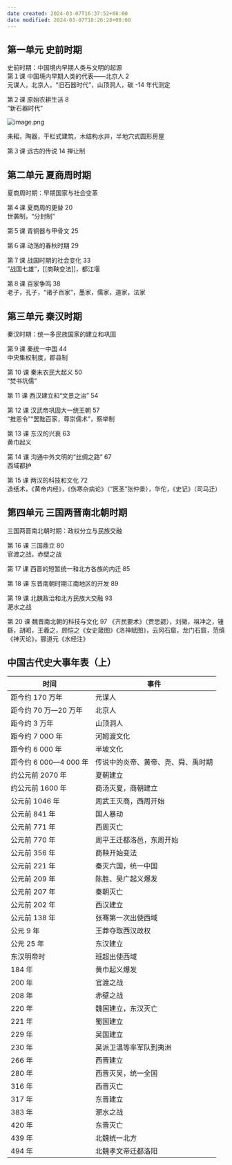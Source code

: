 ```yaml
---
date created: 2024-03-07T16:37:52+08:00
date modified: 2024-03-07T18:26:28+08:00
---
```

## 第一单元 史前时期

史前时期：中国境内早期人类与文明的起源  
第１课 中国境内早期人类的代表——北京人 2  
元谋人，北京人，“旧石器时代”，山顶洞人，碳 -14 年代测定

第２课 原始农耕生活 8  
“新石器时代”

![image.png](https://pictures-1323793543.cos.ap-nanjing.myqcloud.com/pics/20240307165609.png)

耒耜，陶器，干栏式建筑，木结构水井，半地穴式圆形房屋

第３课 远古的传说 14
禅让制

## 第二单元 夏商周时期

夏商周时期：早期国家与社会变革  

第４课 夏商周的更替 20  
世袭制，“分封制”

第５课 青铜器与甲骨文 25  

第６课 动荡的春秋时期 29  

第７课 战国时期的社会变化 33  
”战国七雄“，[[商鞅变法]]，都江堰

第８课 百家争鸣 38  
老子，孔子，“诸子百家”，墨家，儒家，道家，法家

## 第三单元 秦汉时期

秦汉时期：统一多民族国家的建立和巩固  

第９课 秦统一中国 44  
中央集权制度，郡县制

第 10 课 秦末农民大起义 50  
“焚书坑儒”

第 11 课 西汉建立和“文景之治” 54

第 12 课 汉武帝巩固大一统王朝 57  
“推恩令”“罢黜百家，尊崇儒术”，察举制

第 13 课 东汉的兴衰 63  
黄巾起义

第 14 课 沟通中外文明的“丝绸之路” 67  
西域都护

第 15 课 两汉的科技和文化 72  
造纸术，《黄帝内经》，《伤寒杂病论》（“医圣”张仲景），华佗，《史记》（司马迁）

## 第四单元 三国两晋南北朝时期

三国两晋南北朝时期：政权分立与民族交融

第 16 课 三国鼎立 80  
官渡之战，赤壁之战

第 17 课 西晋的短暂统一和北方各族的内迁 85  

第 18 课 东晋南朝时期江南地区的开发 89  

第 19 课 北魏政治和北方民族大交融 93  
淝水之战

第 20 课 魏晋南北朝的科技与文化 97
《齐民要术》（贾思勰），刘徽，祖冲之，锺繇，胡昭，王羲之，顾恺之《女史箴图》《洛神赋图》，云冈石窟，龙门石窟，范缜《神灭论》，郦道元《水经注》

## 中国古代史大事年表（上）

| **时间**            | **事件**            |
|-------------------|-------------------|
| 距今约 170 万年        | 元谋人               |
| 距今约 70 万—20 万年    | 北京人               |
| 距今约 3 万年          | 山顶洞人              |
| 距今约 7 00O 年       | 河姆渡文化             |
| 距今约 6 000 年       | 半坡文化              |
| 距今约 6 000—4 000 年 | 传说中的炎帝、黄帝、尧、舜、禹时期 |
| 约公元前 2070 年       | 夏朝建立              |
| 约公元前 1600 年       | 商汤灭夏，商朝建立         |
| 公元前 1046 年        | 周武王灭商，西周开始        |
| 公元前 841 年         | 国人暴动              |
| 公元前 771 年         | 西周灭亡              |
| 公元前 770 年         | 周平王迁都洛邑，东周开始      |
| 公元前 356 年         | 商鞅开始变法            |
| 公元前 221 年         | 秦灭六国，统一中国         |
| 公元前 209 年         | 陈胜、吴广起义爆发         |
| 公元前 207 年         | 秦朝灭亡              |
| 公元前 202 年         | 西汉建立              |
| 公元前 138 年         | 张骞第一次出使西域         |
| 公元 9 年            | 王莽夺取西汉政权          |
| 公元 25 年           | 东汉建立              |
| 东汉明帝时             | 班超出使西域            |
| 184 年             | 黄巾起义爆发            |
| 200 年             | 官渡之战              |
| 208 年             | 赤壁之战              |
| 220 年             | 魏国建立，东汉灭亡         |
| 221 年             | 蜀国建立              |
| 229 年             | 吴国建立              |
| 230 年             | 吴派卫温等率军队到夷洲       |
| 266 年             | 西晋建立              |
| 280 年             | 西晋灭吴，统一全国         |
| 316 年             | 西晋灭亡              |
| 317 年             | 东晋建立              |
| 383 年             | 淝水之战              |
| 420 年             | 东晋灭亡              |
| 439 年             | 北魏统一北方            |
| 494 年             | 北魏孝文帝迁都洛阳         |
